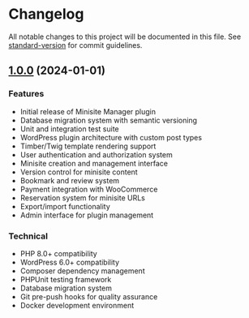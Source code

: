 # Changelog

All notable changes to this project will be documented in this file. See [standard-version](https://github.com/conventional-changelog/standard-version) for commit guidelines.

## [1.0.0](https://github.com/your-org/minisite-manager/compare/v0.0.0...v1.0.0) (2024-01-01)

### Features

* Initial release of Minisite Manager plugin
* Database migration system with semantic versioning
* Unit and integration test suite
* WordPress plugin architecture with custom post types
* Timber/Twig template rendering support
* User authentication and authorization system
* Minisite creation and management interface
* Version control for minisite content
* Bookmark and review system
* Payment integration with WooCommerce
* Reservation system for minisite URLs
* Export/import functionality
* Admin interface for plugin management

### Technical

* PHP 8.0+ compatibility
* WordPress 6.0+ compatibility
* Composer dependency management
* PHPUnit testing framework
* Database migration system
* Git pre-push hooks for quality assurance
* Docker development environment
